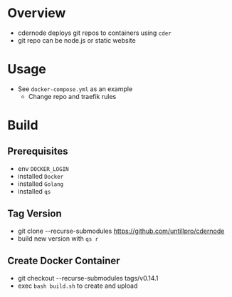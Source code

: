 # Overview

- cdernode deploys git repos to containers using `cder`
- git repo can be node.js or static website

# Usage

- See `docker-compose.yml` as an example
  - Change repo and traefik rules


# Build

## Prerequisites

- env `DOCKER_LOGIN`
- installed `Docker`
- installed `Golang`
- installed `qs`

## Tag Version

- git clone --recurse-submodules https://github.com/untillpro/cdernode
- build new version with `qs r`

## Create Docker Container

- git checkout --recurse-submodules tags/v0.14.1
- exec `bash build.sh` to create and upload
